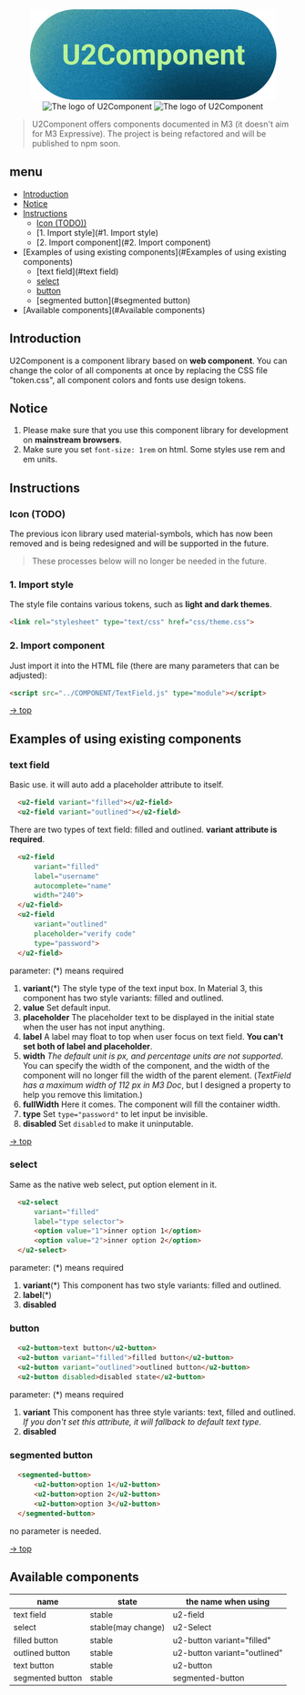 <div align="center">
  <img src="https://github.com/ShawnDGitHub/imgPack/blob/main/img/icon_vertical_v1.0.png" alt="The logo of U2Component"/>
</div>
<div align="center">
  <img src="https://img.shields.io/badge/License-Apache--2.0_license-green" alt="The logo of U2Component"/>
  <img src="https://img.shields.io/badge/Design_System-Material_Deisgn_3-blue" alt="The logo of U2Component"/>
</div>

> U2Component offers components documented in M3 (it doesn't aim for M3 Expressive). The project is being refactored and will be published to npm soon.
## menu
- [Introduction](#Introduction)
- [Notice](#Notice)
- [Instructions](#Instructions)
  - [Icon (TODO))](#Icon (TODO))
  - [1. Import style](#1. Import style)
  - [2. Import component](#2. Import component)
- [Examples of using existing components](#Examples of using existing components)
  - [text field](#text field)
  - [select](#select)
  - [button](#button)
  - [segmented button](#segmented button)
- [Available components](#Available components)

## Introduction
U2Component is a component library based on **web component**. You can change the color of all components at once by replacing the CSS file "token.css", all component colors and fonts use design tokens.
## Notice
1. Please make sure that you use this component library for development on **mainstream browsers**.
2. Make sure you set ```font-size: 1rem``` on  html. Some styles use rem and em units.
## Instructions
### Icon (TODO)
The previous icon library used material-symbols, which has now been removed and is being redesigned and will be supported in the future.
> These processes below will no longer be needed in the future.

### 1. Import style
The style file contains various tokens, such as **light and dark themes**.
```html
<link rel="stylesheet" type="text/css" href="css/theme.css">
```
### 2. Import component
Just import it into the HTML file (there are many parameters that can be adjusted):
```html
<script src="../COMPONENT/TextField.js" type="module"></script>
```
[ -> top](#menu)
## Examples of using existing components
### text field
Basic use. it will auto add a placeholder attribute to itself.
```html
  <u2-field variant="filled"></u2-field>
  <u2-field variant="outlined"></u2-field>
```
There are two types of text field: filled and outlined. **variant attribute is required**.
```html
  <u2-field
      variant="filled"
      label="username"
      autocomplete="name"
      width="240">
  </u2-field>
  <u2-field
      variant="outlined"
      placeholder="verify code"
      type="password">
  </u2-field>
```
parameter:
(*) means required

1. **variant**(\*)
The style type of the text input box. In Material 3, this component has two style variants: filled and outlined.
2. **value**
Set default input.
3. **placeholder**
The placeholder text to be displayed in the initial state when the user has not input anything.
4. **label**
A label may float to top when user focus on text field. **You can't set both of label and placeholder**.
5. **width** 
*The default unit is px, and percentage units are not supported*. You can specify the width of the component, and the width of the component will no longer fill the width of the parent element. (*TextField has a maximum width of 112 px in M3 Doc*, but I designed a property to help you remove this limitation.)
6. **fullWidth**
Here it comes. The component will fill the container width.
7. **type**
Set ```type="password"``` to let input be invisible.
8. **disabled**
Set ```disabled``` to make it uninputable.

[ -> top](#menu)

### select
Same as the native web select, put option element in it.
```html
  <u2-select
      variant="filled"
      label="type selector">
      <option value="1">inner option 1</option>
      <option value="2">inner option 2</option>
  </u2-select>
```
parameter:
(\*) means required
1. **variant**(\*)
This component has two style variants: filled and outlined.
2. **label**(\*)
3. **disabled**

### button
```html
  <u2-button>text button</u2-button>
  <u2-button variant="filled">filled button</u2-button>
  <u2-button variant="outlined">outlined button</u2-button>
  <u2-button disabled>disabled state</u2-button>
```
parameter:
(\*) means required
1. **variant**
This component has three style variants: text, filled and outlined. *If you don't set this attribute, it will fallback to default text type*.
2. **disabled**

### segmented button
```html
  <segmented-button>
      <u2-button>option 1</u2-button>
      <u2-button>option 2</u2-button>
      <u2-button>option 3</u2-button>
  </segmented-button>
```
no parameter is needed.

[ -> top](#menu)

## Available components
| name          | state                  | the name when using      |
| ----------------- | -------------------------- | -------------- |
| text field         | stable                      | u2-field    |
| select         | stable(may change)                 | u2-Select    |
| filled button  | stable                       | u2-button variant="filled"  |
| outlined button    | stable                       | u2-button variant="outlined"      |
| text button       | stable                       | u2-button       |
| segmented button   | stable                     | segmented-button  |
